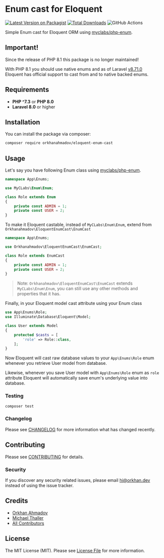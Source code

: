 # Enum cast for Eloquent

[![Latest Version on Packagist](https://img.shields.io/packagist/v/orkhanahmadov/eloquent-enum-cast.svg?style=flat-square)](https://packagist.org/packages/orkhanahmadov/eloquent-enum-cast)
[![Total Downloads](https://img.shields.io/packagist/dt/orkhanahmadov/eloquent-enum-cast.svg?style=flat-square)](https://packagist.org/packages/orkhanahmadov/eloquent-enum-cast)
![GitHub Actions](https://github.com/orkhanahmadov/eloquent-enum-cast/actions/workflows/main.yml/badge.svg)

Simple Enum cast for Eloquent ORM using [myclabs/php-enum](https://github.com/myclabs/php-enum).

## Important!
Since the release of PHP 8.1 this package is no longer maintained!

With PHP 8.1 you should use native enums and as of Laravel [v8.71.0](https://github.com/laravel/framework/releases/tag/v8.71.0) Eloquent has official support to cast from and to native backed enums.

## Requirements

- **PHP ^7.3** or **PHP 8.0**
- **Laravel 8.0** or higher

## Installation

You can install the package via composer:

```bash
composer require orkhanahmadov/eloquent-enum-cast
```

## Usage

Let's say you have following Enum class using [myclabs/php-enum](https://github.com/myclabs/php-enum).

```php
namespace App\Enums;

use MyCLabs\Enum\Enum;

class Role extends Enum
{
    private const ADMIN = 1;
    private const USER = 2;
}
```

To make it Eloquent castable, instead of `MyCLabs\Enum\Enum`, extend from `Orkhanahmadov\EloquentEnumCast\EnumCast`

```php
namespace App\Enums;

use Orkhanahmadov\EloquentEnumCast\EnumCast;

class Role extends EnumCast
{
    private const ADMIN = 1;
    private const USER = 2;
}
```

> Note: `Orkhanahmadov\EloquentEnumCast\EnumCast` extends `MyCLabs\Enum\Enum`, you can still use any other methods and properties that it has.

Finally, in your Eloquent model cast attribute using your Enum class

```php
use App\Enums\Role;
use Illuminate\Database\Eloquent\Model;

class User extends Model
{
    protected $casts = [
        'role' => Role::class,
    ];
}
```

Now Eloquent will cast raw database values to your `App\Enums\Role` enum whenever you retrieve User model from database.

Likewise, whenever you save User model with `App\Enums\Role` enum as `role` attribute Eloquent will automatically save enum's underlying value into database.

### Testing

```bash
composer test
```

### Changelog

Please see [CHANGELOG](CHANGELOG.md) for more information what has changed recently.

## Contributing

Please see [CONTRIBUTING](CONTRIBUTING.md) for details.

### Security

If you discover any security related issues, please email hi@orkhan.dev instead of using the issue tracker.

## Credits

-   [Orkhan Ahmadov](https://github.com/orkhanahmadov)
-   [Michael Thaller](https://github.com/mThallerWeb)
-   [All Contributors](../../contributors)

## License

The MIT License (MIT). Please see [License File](LICENSE.md) for more information.